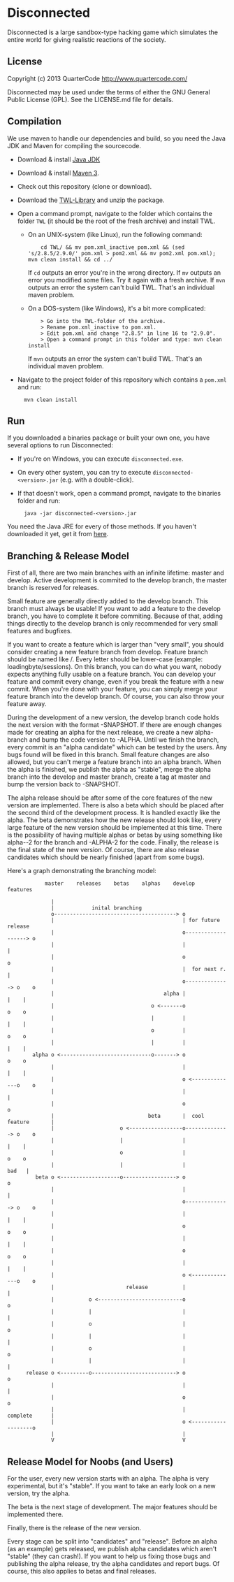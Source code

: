 Disconnected
============

Disconnected is a large sandbox-type hacking game which simulates the entire world for giving realistic reactions of the society.

License
-------

Copyright (c) 2013 QuarterCode <http://www.quartercode.com/>

Disconnected may be used under the terms of either the GNU General Public License (GPL). See the LICENSE.md file for details.

Compilation
-----------

We use maven to handle our dependencies and build, so you need the Java JDK and Maven for compiling the sourcecode.

* Download & install [Java JDK](http://www.oracle.com/technetwork/java/javase/downloads/jdk7-downloads-1880260.html)
* Download & install [Maven 3](http://maven.apache.org/download.cgi).
* Check out this repository (clone or download).
* Download the [TWL-Library](http://twl.l33tlabs.org/demo/twl.zip) and unzip the package.
* Open a command prompt, navigate to the folder which contains the folder `TWL` (it should be the root of the fresh archive) and install TWL.
  - On an UNIX-system (like Linux), run the following command:

            cd TWL/ && mv pom.xml_inactive pom.xml && (sed 's/2.8.5/2.9.0/' pom.xml > pom2.xml && mv pom2.xml pom.xml); mvn clean install && cd ../

     If `cd` outputs an error you're in the wrong directory.
     If `mv` outputs an error you modified some files. Try it again with a fresh archive.
     If `mvn` outputs an error the system can't build TWL. That's an individual maven problem.

  - On a DOS-system (like Windows), it's a bit more complicated:

            > Go into the TWL-folder of the archive.
            > Rename pom.xml_inactive to pom.xml.
            > Edit pom.xml and change "2.8.5" in line 16 to "2.9.0".
            > Open a command prompt in this folder and type: mvn clean install

     If `mvn` outputs an error the system can't build TWL. That's an individual maven problem.

* Navigate to the project folder of this repository which contains a `pom.xml` and run:

        mvn clean install

Run
---

If you downloaded a binaries package or built your own one, you have several options to run Disconnected:

* If you're on Windows, you can execute `disconnected.exe`.
* On every other system, you can try to execute `disconnected-<version>.jar` (e.g. with a double-click).
* If that doesn't work, open a command prompt, navigate to the binaries folder and run:

        java -jar disconnected-<version>.jar

You need the Java JRE for every of those methods.
If you haven't downloaded it yet, get it from [here](http://www.java.com/download).

Branching & Release Model
-------------------------

First of all, there are two main branches with an infinite lifetime: master and develop.
Active development is commited to the develop branch, the master branch is reserved for releases.

Small feature are generally directly added to the develop branch. This branch must always be usable!
If you want to add a feature to the develop branch, you have to complete it before commiting.
Because of that, adding things directly to the develop branch is only recommended for very small features and bugfixes.

If you want to create a feature which is larger than "very small", you should consider creating a new feature branch from develop.
Feature branch should be named like <creator>/<feature>. Every letter should be lower-case (example: loadingbyte/sessions).
On this branch, you can do what you want, nobody expects anything fully usable on a feature branch.
You can develop your feature and commit every change, even if you break the feature with a new commit.
When you're done with your feature, you can simply merge your feature branch into the develop branch. Of course, you can also throw your feature away.

During the development of a new version, the develop branch code holds the next version with the format <version>-SNAPSHOT.
If there are enough changes made for creating an alpha for the next release, we create a new alpha-<version> branch and bump the code version to <version>-ALPHA.
Until we finish the branch, every commit is an "alpha candidate" which can be tested by the users. Any bugs found will be fixed in this branch.
Small feature changes are also allowed, but you can't merge a feature branch into an alpha branch.
When the alpha is finished, we publish the alpha as "stable", merge the alpha branch into the develop and master branch, create a tag at master and bump the version back to <version>-SNAPSHOT.

The alpha release should be after some of the core features of the new version are implemented.
There is also a beta which should be placed after the second third of the development process. It is handled exactly like the alpha.
The beta demonstrates how the new release should look like, every large feature of the new version should be implemented at this time.
There is the possibility of having multiple alphas or betas by using something like alpha-<version>-2 for the branch and <version>-ALPHA-2 for the code.
Finally, the release is the final state of the new version. Of course, there are also release candidates which should be nearly finished (apart from some bugs).

Here's a graph demonstrating the branching model:

                master    releases    betas    alphas    develop            features

                  |
                  |            inital branching
                  o---------------------------------------> o
                  |                                         | for future release
                  |                                         o-------------------> o
                  |                                         |                     |
                  |                                         o                     o
                  |                                         |  for next r.        |
                  |                                         o--------------> o    o
                  |                                   alpha |                |    |
                  |                               o <-------o                o    o
                  |                               |         |                |    |
                  |                               o         |                o    o
                  |                               |         |                |    |
            alpha o <-----------------------------o-------> o                o    o
                  |                                         |                |    |
                  |                                         o <--------------o    o
                  |                                         |                     |
                  |                                         o                     o
                  |                              beta       |  cool feature       |
                  |                     o <-----------------o--------------> o    o
                  |                     |                   |                |    |
                  |                     o                   |                o    o
                  |                     |                   |               bad   |
             beta o <-------------------o-----------------> o                     o
                  |                                         |                     |
                  |                                         o--------------> o    o
                  |                                         |                |    |
                  |                                         o                o    o
                  |                                         |                |    |
                  |                                         o                o    o
                  |                                         |                |    |
                  |                                         o <--------------o    o
                  |                       release           |                     |
                  |           o <---------------------------o                     o
                  |           |                             |                     |
                  |           o                             |                     o
                  |           |                             |                     |
                  |           o                             |                     o
                  |           |                             |                     |
          release o <---------o---------------------------> o                     o
                  |                                         |                     |
                  |                                         o                     o
                  |                                         |       complete      |
                  |                                         o <-------------------o
                  |                                         |
                  V                                         V

Release Model for Noobs (and Users)
-----------------------------------

For the user, every new version starts with an alpha. The alpha is very experimental, but it's "stable".
If you want to take an early look on a new version, try the alpha.

The beta is the next stage of development. The major features should be implemented there.

Finally, there is the release of the new version.

Every stage can be split into "candidates" and "release".
Before an alpha (as an example) gets released, we publish alpha candidates which aren't "stable" (they can crash!).
If you want to help us fixing those bugs and publishing the alpha release, try the alpha candidates and report bugs.
Of course, this also applies to betas and final releases.

